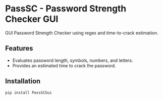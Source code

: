 # PassSC - Password Strength Checker GUI
GUI Password Strength Checker using regex and time-to-crack estimation.

## Features
- Evaluates password length, symbols, numbers, and letters.
- Provides an estimated time to crack the password.

## Installation

```bash
pip install PassSCGui
